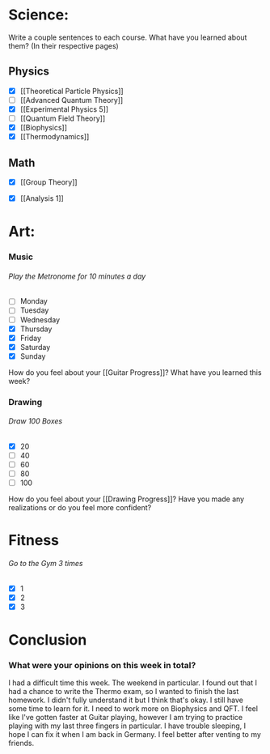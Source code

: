 # Science:

Write a couple sentences to each course. What have you learned about them? (In their respective pages)
## Physics
- [x] [[Theoretical Particle Physics]]
- [ ] [[Advanced Quantum Theory]]
- [x] [[Experimental Physics 5]]
- [ ] [[Quantum Field Theory]]
- [x] [[Biophysics]]
- [x] [[Thermodynamics]]

## Math

- [x] [[Group Theory]]
- [x] [[Analysis 1]]


# Art:

### Music

###### Play the Metronome for 10 minutes a day
- [ ] Monday
- [ ] Tuesday
- [ ] Wednesday
- [x] Thursday
- [x] Friday
- [x] Saturday
- [x] Sunday

How do you feel about your [[Guitar Progress]]? What have you learned this week?
### Drawing

###### Draw 100 Boxes
- [x] 20
- [ ] 40
- [ ] 60
- [ ] 80
- [ ] 100

How do you feel about your [[Drawing Progress]]? Have you made any realizations or do you feel more confident?
# Fitness

###### Go to the Gym 3 times
- [x] 1
- [x] 2
- [x] 3

# Conclusion

### What were your opinions on this week in total?

I had a difficult time this week. The weekend in particular. I found out that I had a chance to write the Thermo exam, so I wanted to finish the last homework. I didn't fully understand it but I think that's okay. I still have some time to learn for it. I need to work more on Biophysics and QFT. I feel like I've gotten faster at Guitar playing, however I am trying to practice playing with my last three fingers in particular. I have trouble sleeping, I hope I can fix it when I am back in Germany. I feel better after venting to my friends.